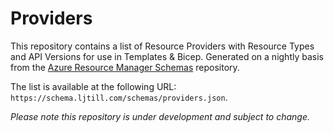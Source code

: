 # Providers

This repository contains a list of Resource Providers with Resource Types and API Versions for use in Templates & Bicep. Generated on a nightly basis from the [Azure Resource Manager Schemas](https://github.com/azure/azure-resource-manager-schemas) repository.

The list is available at the following URL: `https://schema.ljtill.com/schemas/providers.json`.

_Please note this repository is under development and subject to change._
